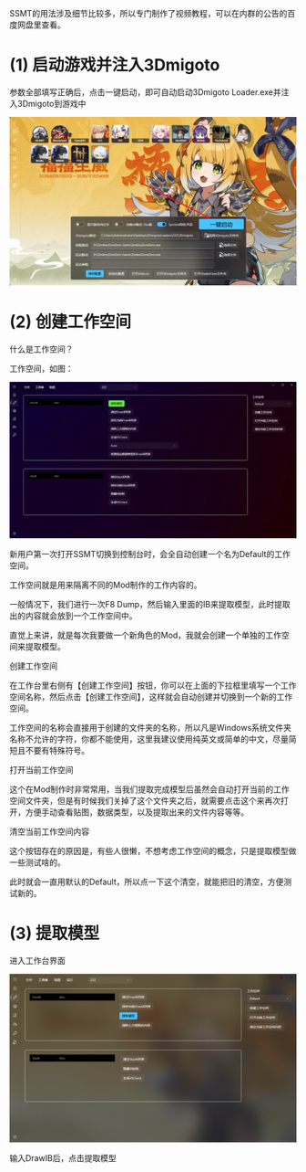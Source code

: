 SSMT的用法涉及细节比较多，所以专门制作了视频教程，可以在内群的公告的百度网盘里查看。


# (1) 启动游戏并注入3Dmigoto

参数全部填写正确后，点击一键启动，即可自动启动3Dmigoto Loader.exe并注入3Dmigoto到游戏中

![alt text](image.png)

# (2) 创建工作空间
什么是工作空间？

工作空间，如图：

![alt text](image-2.png)

新用户第一次打开SSMT切换到控制台时，会全自动创建一个名为Default的工作空间。

工作空间就是用来隔离不同的Mod制作的工作内容的。

一般情况下，我们进行一次F8 Dump，然后输入里面的IB来提取模型，此时提取出的内容就会放到一个工作空间中。

直觉上来讲，就是每次我要做一个新角色的Mod，我就会创建一个单独的工作空间来提取模型。

创建工作空间

在工作台里右侧有【创建工作空间】按钮，你可以在上面的下拉框里填写一个工作空间名称，然后点击【创建工作空间】，这样就会自动创建并切换到一个新的工作空间。

工作空间的名称会直接用于创建的文件夹的名称，所以凡是Windows系统文件夹名称不允许的字符，你都不能使用，这里我建议使用纯英文或简单的中文，尽量简短且不要有特殊符号。

打开当前工作空间

这个在Mod制作时非常常用，当我们提取完成模型后虽然会自动打开当前的工作空间文件夹，但是有时候我们关掉了这个文件夹之后，就需要点击这个来再次打开，方便手动查看贴图，数据类型，以及提取出来的文件内容等等。

清空当前工作空间内容

这个按钮存在的原因是，有些人很懒，不想考虑工作空间的概念，只是提取模型做一些测试啥的。

此时就会一直用默认的Default，所以点一下这个清空，就能把旧的清空，方便测试新的。

# (3) 提取模型

进入工作台界面

![alt text](image-1.png)

输入DrawIB后，点击提取模型
